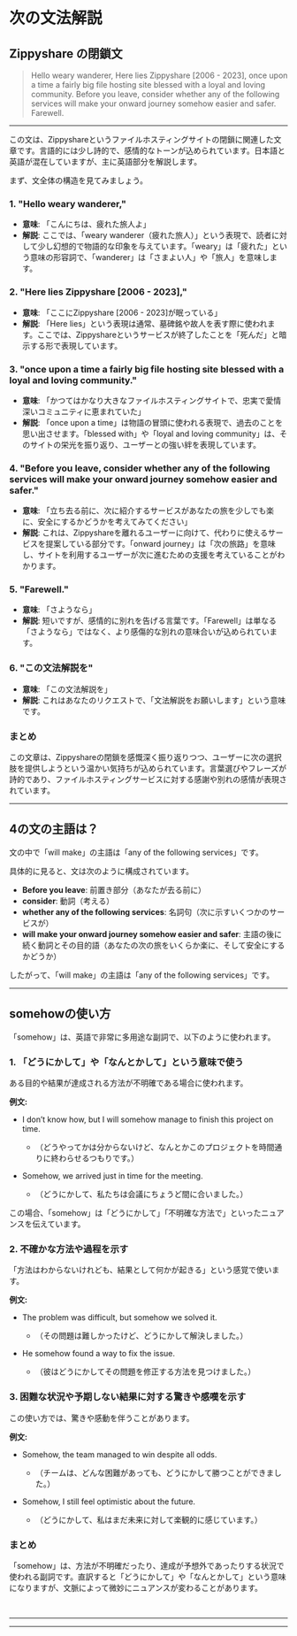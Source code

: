 # 次の文法解説

## Zippyshare の閉鎖文

>Hello weary wanderer,
Here lies Zippyshare \[2006 - 2023], once upon a time a fairly big file hosting site blessed with a loyal and loving community. Before you leave, consider whether any of the following services will make your onward journey somehow easier and safer.
Farewell.


---

この文は、Zippyshareというファイルホスティングサイトの閉鎖に関連した文章です。言語的には少し詩的で、感情的なトーンが込められています。日本語と英語が混在していますが、主に英語部分を解説します。

まず、文全体の構造を見てみましょう。

### 1. "Hello weary wanderer,"

* **意味**: 「こんにちは、疲れた旅人よ」
* **解説**: ここでは、「weary wanderer（疲れた旅人）」という表現で、読者に対して少し幻想的で物語的な印象を与えています。「weary」は「疲れた」という意味の形容詞で、「wanderer」は「さまよい人」や「旅人」を意味します。

### 2. "Here lies Zippyshare \[2006 - 2023],"

* **意味**: 「ここにZippyshare \[2006 - 2023]が眠っている」
* **解説**: 「Here lies」という表現は通常、墓碑銘や故人を表す際に使われます。ここでは、Zippyshareというサービスが終了したことを「死んだ」と暗示する形で表現しています。

### 3. "once upon a time a fairly big file hosting site blessed with a loyal and loving community."

* **意味**: 「かつてはかなり大きなファイルホスティングサイトで、忠実で愛情深いコミュニティに恵まれていた」
* **解説**: 「once upon a time」は物語の冒頭に使われる表現で、過去のことを思い出させます。「blessed with」や「loyal and loving community」は、そのサイトの栄光を振り返り、ユーザーとの強い絆を表現しています。

### 4. "Before you leave, consider whether any of the following services will make your onward journey somehow easier and safer."

* **意味**: 「立ち去る前に、次に紹介するサービスがあなたの旅を少しでも楽に、安全にするかどうかを考えてみてください」
* **解説**: これは、Zippyshareを離れるユーザーに向けて、代わりに使えるサービスを提案している部分です。「onward journey」は「次の旅路」を意味し、サイトを利用するユーザーが次に進むための支援を考えていることがわかります。

### 5. "Farewell."

* **意味**: 「さようなら」
* **解説**: 短いですが、感情的に別れを告げる言葉です。「Farewell」は単なる「さようなら」ではなく、より感傷的な別れの意味合いが込められています。

### 6. "この文法解説を"

* **意味**: 「この文法解説を」
* **解説**: これはあなたのリクエストで、「文法解説をお願いします」という意味です。

### まとめ

この文章は、Zippyshareの閉鎖を感慨深く振り返りつつ、ユーザーに次の選択肢を提供しようという温かい気持ちが込められています。言葉選びやフレーズが詩的であり、ファイルホスティングサービスに対する感謝や別れの感情が表現されています。


---

## 4の文の主語は？

文の中で「will make」の主語は「any of the following services」です。

具体的に見ると、文は次のように構成されています。

* **Before you leave**: 前置き部分（あなたが去る前に）
* **consider**: 動詞（考える）
* **whether any of the following services**: 名詞句（次に示すいくつかのサービスが）
* **will make your onward journey somehow easier and safer**: 主語の後に続く動詞とその目的語（あなたの次の旅をいくらか楽に、そして安全にするかどうか）

したがって、「will make」の主語は「any of the following services」です。

---

## somehowの使い方

「somehow」は、英語で非常に多用途な副詞で、以下のように使われます。

### 1. **「どうにかして」や「なんとかして」という意味で使う**

ある目的や結果が達成される方法が不明確である場合に使われます。

**例文:**

* I don’t know how, but I will somehow manage to finish this project on time.

  * （どうやってかは分からないけど、なんとかこのプロジェクトを時間通りに終わらせるつもりです。）

* Somehow, we arrived just in time for the meeting.

  * （どうにかして、私たちは会議にちょうど間に合いました。）

この場合、「somehow」は「どうにかして」「不明確な方法で」といったニュアンスを伝えています。

### 2. **不確かな方法や過程を示す**

「方法はわからないけれども、結果として何かが起きる」という感覚で使います。

**例文:**

* The problem was difficult, but somehow we solved it.

  * （その問題は難しかったけど、どうにかして解決しました。）

* He somehow found a way to fix the issue.

  * （彼はどうにかしてその問題を修正する方法を見つけました。）

### 3. **困難な状況や予期しない結果に対する驚きや感嘆を示す**

この使い方では、驚きや感動を伴うことがあります。

**例文:**

* Somehow, the team managed to win despite all odds.

  * （チームは、どんな困難があっても、どうにかして勝つことができました。）

* Somehow, I still feel optimistic about the future.

  * （どうにかして、私はまだ未来に対して楽観的に感じています。）

### まとめ

「somehow」は、方法が不明確だったり、達成が予想外であったりする状況で使われる副詞です。直訳すると「どうにかして」や「なんとかして」という意味になりますが、文脈によって微妙にニュアンスが変わることがあります。


<br>

---
---
